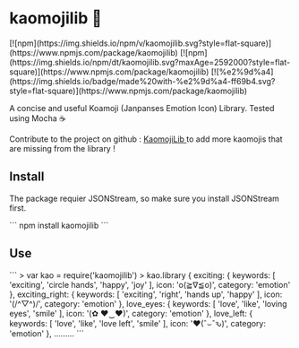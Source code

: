 <h1>kaomojilib 🎐</h1>
[![npm](https://img.shields.io/npm/v/kaomojilib.svg?style=flat-square)](https://www.npmjs.com/package/kaomojilib)
[![npm](https://img.shields.io/npm/dt/kaomojilib.svg?maxAge=2592000?style=flat-square)](https://www.npmjs.com/package/kaomojilib)
[![%e2%9d%a4](https://img.shields.io/badge/made%20with-%e2%9d%a4-ff69b4.svg?style=flat-square)](https://www.npmjs.com/package/kaomojilib)

<p> A concise and useful Koamoji (Janpanses Emotion Icon) Library. Tested using Mocha ☕️</p>
<p> Contribute to the project on github : <a href="https://github.com/Yuuki221/kaomojiLib">KaomojiLib </a> to add more kaomojis that are missing from the library !
</p>

<h2>Install</h2>
<p> The package requier JSONStream, so make sure you install JSONStream first. </p>
```
npm install kaomojilib
```

<h2>Use</h2>
```
> var kao = require('kaomojilib')
> kao.library
{ exciting: 
   { keywords: [ 'exciting', 'circle hands', 'happy', 'joy' ],
     icon: 'o(≧∇≦o)',
     category: 'emotion' },
  exciting_right: 
   { keywords: [ 'exciting', 'right', 'hands up', 'happy' ],
     icon: '(/^▽^)/',
     category: 'emotion' },
  love_eyes: 
   { keywords: [ 'love', 'like', 'loving eyes', 'smile' ],
     icon: '(✿ ♥‿♥)',
     category: 'emotion' },
  love_left: 
   { keywords: [ 'love', 'like', 'love left', 'smile' ],
     icon: '♥(ˆ⌣ˆԅ)',
     category: 'emotion' },
     .........
```
